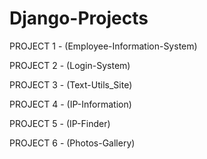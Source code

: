 # Django-Projects
PROJECT 1 - (Employee-Information-System)

PROJECT 2 - (Login-System)

PROJECT 3 - (Text-Utils_Site)

PROJECT 4 - (IP-Information)

PROJECT 5 - (IP-Finder)

PROJECT 6 - (Photos-Gallery)


